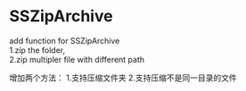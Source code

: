 # SSZipArchive
add function for SSZipArchive  
1.zip the folder,  
2.zip multipler file with different path


增加两个方法：
1.支持压缩文件夹
2.支持压缩不是同一目录的文件
